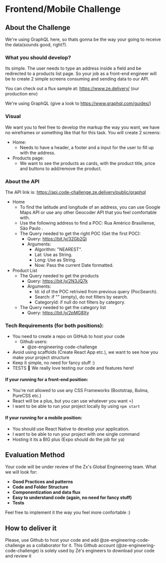 # Frontend/Mobile Challenge

## About the Challenge 

We're using GraphQL here, so thats gonna be the way your going to receive the data(sounds good, right?).

### What you should develop?
Its simple. The user needs to type an address inside a field and be redirected to a products list page. So your job as a front-end engineer will be to create 2 simple screens consuming and sending data to our API.

You can check out a flux sample at: https://www.ze.delivery/ (our production env)

We're using GraphQL (give a look to https://www.graphql.com/guides/)

### Visual
We want you to feel free to develop the markup the way you want, we have no wireframes or something like that for this task. You will create 2 screens:
  - Home:
    - Needs to have a header, a footer and a input for the user to fill up with the address.
  - Products page:
    - We want to see the products as cards, with the product title, price and buttons to add/remove the product.

### About the API
The   API   link   is:    https://api.code-challenge.ze.delivery/public/graphql 
  - Home
    - To   find   the   latitude   and   longitude   of   an   address, you can use Google Maps API or use any other Geocoder API that you feel comfortable with.
    - Use   the   following   address   to   find   a   POC:    Rua   Américo   Brasiliense,   São   Paulo . 
    - The   Query   needed   to   get   the   right   POC   (Get   the   first   POC):
        - Query:       https://bit.ly/32Gb2Qi
        - Arguments:
          - Algorithm:   "NEAREST".
          - Lat:   Use   as   String.
          - Long:   Use   as   String.
          - Now:   Pass   the   current   Date   formatted.
  - Product   List
      - The   Query   needed   to   get   the   products
        - Query:    https://bit.ly/2N3JQ7k
        - Arguments:
          - Id:   id   of   the   POC retrivied from previous query (PocSearch).
          - Search:   if   ""   (empty),   do   not   filters   by   search.
          - CategoryId:   if   null   do   not   filters   by   category.
      - The   Query   needed   to   get   the   category   list
        - Query:    https://bit.ly/2pMG8Xy


### Tech Requirements (for both positions):
- You need to create a repo on GitHub to host your code
  - Github users:
      - @ze-engineering-code-challenge
- Avoid using scaffolds (Create React App etc.), we want to see how you make your project structure
- Keep it simple, no need for fancy stuff :)
- TESTS 💛 We really love testing our code and features here!

#### If your running for a front-end position:
- You're not allowed to use any CSS Frameworks (Bootstrap, Bulma, PureCSS etc.)
- React will be a plus, but you can use whatever you want =)
- I want to be able to run your project locally by using `npm start`

#### If your running for a mobile position:
- You should use React Native to develop your application.
- I want to be able to run your project with one single command
- Hosting it its a BIG plus (Expo should do the job for ya)


## Evaluation Method

Your code will be under review of the Zx's Global Engineering team. What we will look for:
- **Good Practices and patterns**
- **Code and Folder Structure**
- **Componentization and data flux**
- **Easy to understand code (again, no need for fancy stuff)**
- **Tests**

Feel free to implement it the way you feel more confortable :)

## How to deliver it

Please, use Github to host your code and add @ze-engineering-code-challenge as a collaborator for it. This Github account (@ze-engineering-code-challenge) is solely used by Zé's engineers to download your code and review it
